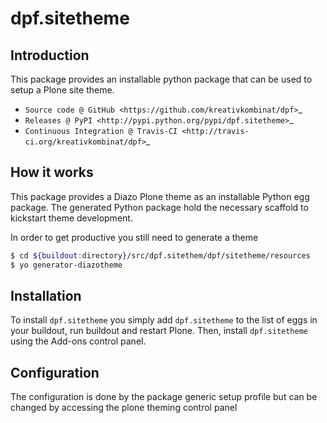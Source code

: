 # dpf.sitetheme

## Introduction

This package provides an installable python package that can be used to setup
a Plone site theme.

* `Source code @ GitHub <https://github.com/kreativkombinat/dpf>`_
* `Releases @ PyPI <http://pypi.python.org/pypi/dpf.sitetheme>`_
* `Continuous Integration @ Travis-CI <http://travis-ci.org/kreativkombinat/dpf>`_

## How it works

This package provides a Diazo Plone theme as an installable Python egg package.
The generated Python package hold the necessary scaffold to kickstart theme
development.

In order to get productive you still need to generate a theme

```bash
$ cd ${buildout:directory}/src/dpf.sitethem/dpf/sitetheme/resources
$ yo generator-diazotheme

```


## Installation

To install `dpf.sitetheme` you simply add ``dpf.sitetheme``
to the list of eggs in your buildout, run buildout and restart Plone.
Then, install `dpf.sitetheme` using the Add-ons control panel.


## Configuration

The configuration is done by the package generic setup profile but can be changed by accessing the plone theming control panel
